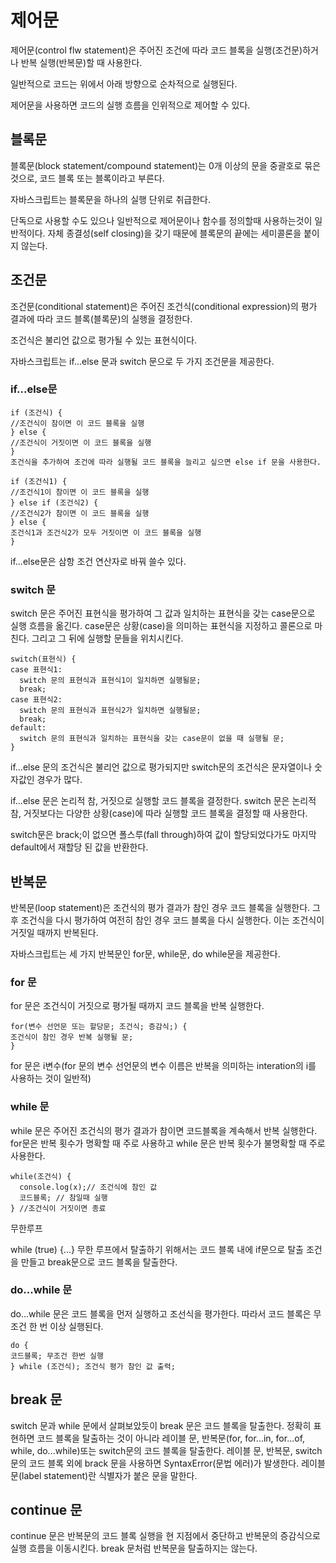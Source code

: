 # 제어문
제어문(control flw statement)은 주어진 조건에 따라 코드 블록을 실행(조건문)하거나 반복 실행(반복문)할 때 사용한다. 

일반적으로 코드는 위에서 아래 방향으로 순차적으로 실행된다. 

제어문을 사용하면 코드의 실행 흐름을 인위적으로 제어할 수 있다.

## 블록문
블록문(block statement/compound statement)는 0개 이상의 문을 중괄호로 묶은 것으로, 코드 블록 또는 블록이라고 부른다. 

자바스크립트는 블록문을 하나의 실행 단위로 취급한다.

단독으로 사용할 수도 있으나 일반적으로 제어문이나 함수를 정의할때 사용하는것이 일반적이다. 자체 종결성(self closing)을 갖기 때문에 블록문의 끝에는 세미콜론을 붙이지 않는다.

## 조건문

조건문(conditional statement)은 주어진 조건식(conditional expression)의 평가 결과에 따라 코드 블록(블록문)의 실행을 결정한다. 

조건식은 불리언 값으로 평가될 수 있는 표현식이다.

자바스크립트는 if...else 문과 switch 문으로 두 가지 조건문을 제공한다.

### if...else문
```
if (조건식) {
//조건식이 참이면 이 코드 블록을 실행
} else {
//조건식이 거짓이면 이 코드 블록을 실행
}
조건식을 추가하여 조건에 따라 실행될 코드 블록을 늘리고 싶으면 else if 문을 사용한다.

if (조건식1) {
//조건식1이 참이면 이 코드 블록을 실행
} else if (조건식2) {
//조건식2가 참이면 이 코드 블록을 실행
} else {
조건식1과 조건식2가 모두 거짓이면 이 코드 블록을 실행
}
```

if...else문은 삼항 조건 연산자로 바꿔 쓸수 있다.

### switch 문

switch 문은 주어진 표현식을 평가하여 그 값과 일치하는 표현식을 갖는 case문으로 실행 흐름을 옮긴다. 
case문은 상황(case)을 의미하는 표현식을 지정하고 콜론으로 마친다. 그리고 그 뒤에 실행할 문들을 위치시킨다.
```
switch(표현식) {
case 표현식1:
  switch 문의 표현식과 표현식1이 일치하면 실행될문;
  break;
case 표현식2:
  switch 문의 표현식과 표현식2가 일치하면 실행될문;
  break;
default:
  switch 문의 표현식과 일치하는 표현식을 갖는 case문이 없을 때 실행될 문;
}
```
if...else 문의 조건식은 불리언 값으로 평가되지만 switch문의 조건식은 문자열이나 숫자값인 경우가 많다.

if…else 문은 논리적 참, 거짓으로 실행할 코드 블록을 결정한다. switch 문은 논리적 참, 거짓보다는 다양한 상황(case)에 따라 실행할 코드 블록을 결정할 때 사용한다.

switch문은 brack;이 없으면 폴스루(fall through)하여 값이 할당되었다가도 마지막 default에서 재할당 된 값을 반환한다.

## 반복문
반복문(loop statement)은 조건식의 평가 결과가 참인 경우 코드 블록을 실행한다. 그 후 조건식을 다시 평가하여 여전히 참인 경우 코드 블록을 다시 실행한다. 이는 조건식이 거짓일 때까지 반복된다.

자바스크립트는 세 가지 반복문인 for문, while문, do while문을 제공한다.

### for 문
for 문은 조건식이 거짓으로 평가될 때까지 코드 블록을 반복 실행한다.
```
for(변수 선언문 또는 할당문; 조건식; 증감식;) {
조건식이 참인 경우 반복 실행될 문;
}
```
for 문은 i변수(for 문의 변수 선언문의 변수 이름은 반복을 의미하는 interation의 i를 사용하는 것이 일반적)

### while 문
while 문은 주어진 조건식의 평가 결과가 참이면 코드블록을 계속해서 반복 실행한다. for문은 반복 횟수가 명확할 때 주로 사용하고 while 문은 반복 횟수가 불명확할 때 주로 사용한다.
```
while(조건식) {
  console.log(x);// 조건식에 참인 값
  코드블록; // 참일때 실행
} //조건식이 거짓이면 종료
```
무한루프

while (true) {...}
무한 루프에서 탈출하기 위해서는 코드 블록 내에 if문으로 탈출 조건을 만들고 break문으로 코드 블록을 탈출한다.

### do...while 문
do...while 문은 코드 블록을 먼저 실행하고 조선식을 평가한다. 따라서 코드 블록은 무조건 한 번 이상 실행된다.
```
do {
코드블록; 무조건 한번 실행
} while (조건식); 조건식 평가 참인 값 출력;
```

## break 문
switch 문과 while 문에서 살펴보았듯이 break 문은 코드 블록을 탈출한다. 정확히 표현하면 코드 블록을 탈출하는 것이 아니라 레이블 문, 반복문(for, for...in, for...of, while, do...while)또는 switch문의 코드 블록을 탈출한다. 레이블 문, 반복문, switch 문의 코드 블록 외에 brack 문을 사용하면 SyntaxError(문법 에러)가 발생한다.
레이블 문(label statement)란 식별자가 붙은 문을 말한다.

## continue 문
continue 문은 반복문의 코드 블록 실행을 현 지점에서 중단하고 반복문의 증감식으로 실행 흐름을 이동시킨다. break 문처럼 반복문을 탈출하지는 않는다.